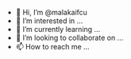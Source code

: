 - 👋 Hi, I’m @malakaifcu
- 👀 I’m interested in ...
- 🌱 I’m currently learning ...
- 💞️ I’m looking to collaborate on ...
- 📫 How to reach me ...

<!---
malakaifcu/malakaifcu is a ✨ special ✨ repository because its `README.md` (this file) appears on your GitHub profile.
You can click the Preview link to take a look at your changes.
--->
